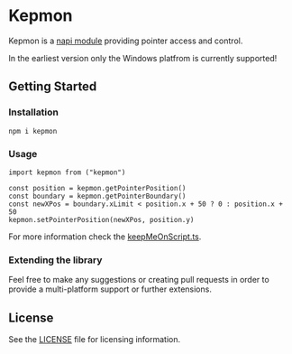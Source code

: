 # Kepmon

Kepmon is a [napi module](https://www.npmjs.com/package/node-addon-api) providing pointer access and control.

In the earliest version only the Windows platfrom is currently supported!

## Getting Started

### Installation

`npm i kepmon`

### Usage

```nodejs
import kepmon from ("kepmon")

const position = kepmon.getPointerPosition()
const boundary = kepmon.getPointerBoundary()
const newXPos = boundary.xLimit < position.x + 50 ? 0 : position.x + 50  
kepmon.setPointerPosition(newXPos, position.y)

```
For more information check the [keepMeOnScript.ts](./src/keepMeOnScript.ts).

### Extending the library

Feel free to make any suggestions or creating pull requests in order to provide a multi-platform support or further extensions.

## License

See the [LICENSE](./LICENSE) file for licensing information.
